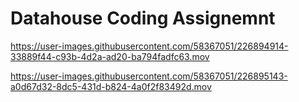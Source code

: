 # Datahouse Coding Assignemnt



https://user-images.githubusercontent.com/58367051/226894914-33889f44-c93b-4d2a-ad20-ba794fadfc63.mov





https://user-images.githubusercontent.com/58367051/226895143-a0d67d32-8dc5-431d-b824-4a0f2f83492d.mov

